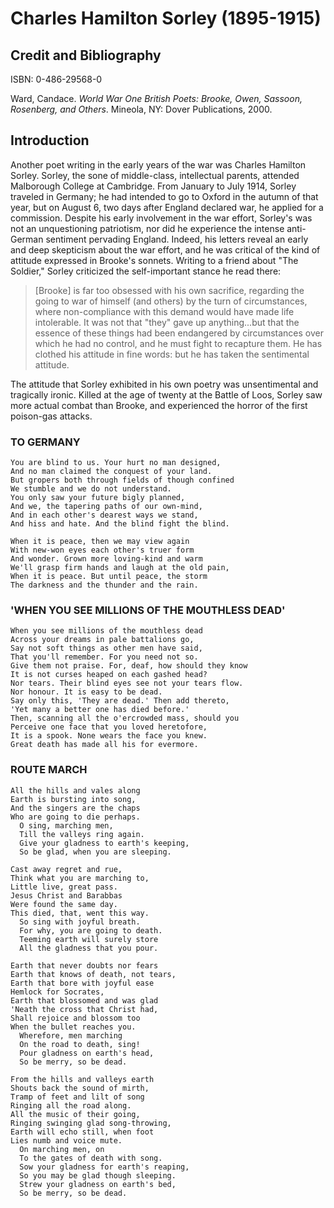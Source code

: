 # Charles Hamilton Sorley (1895-1915)

## Credit and Bibliography

ISBN: 0-486-29568-0

Ward, Candace. _World War One British Poets: Brooke, Owen, Sassoon, Rosenberg, and Others_. Mineola, NY: Dover Publications, 2000.

## Introduction

Another poet writing in the early years of the war was Charles Hamilton Sorley. Sorley, the sone of middle-class, intellectual parents, attended Malborough College at Cambridge. From January to July 1914, Sorley traveled in Germany; he had intended to go to Oxford in the autumn of that year, but on August 6, two days after England declared war, he applied for a commission. Despite his early involvement in the war effort, Sorley's was not an unquestioning patriotism, nor did he experience the intense anti-German sentiment pervading England. Indeed, his letters reveal an early and deep skepticism about the war effort, and he was critical of the kind of attitude expressed in Brooke's sonnets. Writing to a friend about "The Soldier," Sorley criticized the self-important stance he read there:

> [Brooke] is far too obsessed with his own sacrifice, regarding the going to war of himself (and others) by the turn of circumstances, where non-compliance with this demand would have made life intolerable. It was not that "they" gave up anything...but that the essence of these things had been endangered by circumstances over which he had no control, and he must fight to recapture them. He has clothed his attitude in fine words: but he has taken the sentimental attitude.

The attitude that Sorley exhibited in his own poetry was unsentimental and tragically ironic. Killed at the age of twenty at the Battle of Loos, Sorley saw more actual combat than Brooke, and experienced the horror of the first poison-gas attacks.

### TO GERMANY

```
You are blind to us. Your hurt no man designed,
And no man claimed the conquest of your land.
But gropers both through fields of though confined
We stumble and we do not understand.
You only saw your future bigly planned,
And we, the tapering paths of our own-mind,
And in each other's dearest ways we stand,
And hiss and hate. And the blind fight the blind.

When it is peace, then we may view again
With new-won eyes each other's truer form
And wonder. Grown more loving-kind and warm
We'll grasp firm hands and laugh at the old pain,
When it is peace. But until peace, the storm
The darkness and the thunder and the rain.
```

### 'WHEN YOU SEE MILLIONS OF THE MOUTHLESS DEAD'

```
When you see millions of the mouthless dead
Across your dreams in pale battalions go,
Say not soft things as other men have said,
That you'll remember. For you need not so.
Give them not praise. For, deaf, how should they know
It is not curses heaped on each gashed head?
Nor tears. Their blind eyes see not your tears flow.
Nor honour. It is easy to be dead.
Say only this, 'They are dead.' Then add thereto,
'Yet many a better one has died before.'
Then, scanning all the o'ercrowded mass, should you
Perceive one face that you loved heretofore,
It is a spook. None wears the face you knew.
Great death has made all his for evermore.
```

### ROUTE MARCH

```
All the hills and vales along
Earth is bursting into song,
And the singers are the chaps
Who are going to die perhaps.
  O sing, marching men,
  Till the valleys ring again.
  Give your gladness to earth's keeping,
  So be glad, when you are sleeping.

Cast away regret and rue,
Think what you are marching to,
Little live, great pass.
Jesus Christ and Barabbas
Were found the same day.
This died, that, went this way.
  So sing with joyful breath.
  For why, you are going to death.
  Teeming earth will surely store
  All the gladness that you pour.

Earth that never doubts nor fears
Earth that knows of death, not tears,
Earth that bore with joyful ease
Hemlock for Socrates,
Earth that blossomed and was glad
'Neath the cross that Christ had,
Shall rejoice and blossom too
When the bullet reaches you.
  Wherefore, men marching
  On the road to death, sing!
  Pour gladness on earth's head,
  So be merry, so be dead.

From the hills and valleys earth
Shouts back the sound of mirth,
Tramp of feet and lilt of song
Ringing all the road along.
All the music of their going,
Ringing swinging glad song-throwing,
Earth will echo still, when foot
Lies numb and voice mute.
  On marching men, on
  To the gates of death with song.
  Sow your gladness for earth's reaping,
  So you may be glad though sleeping.
  Strew your gladness on earth's bed,
  So be merry, so be dead.
```
